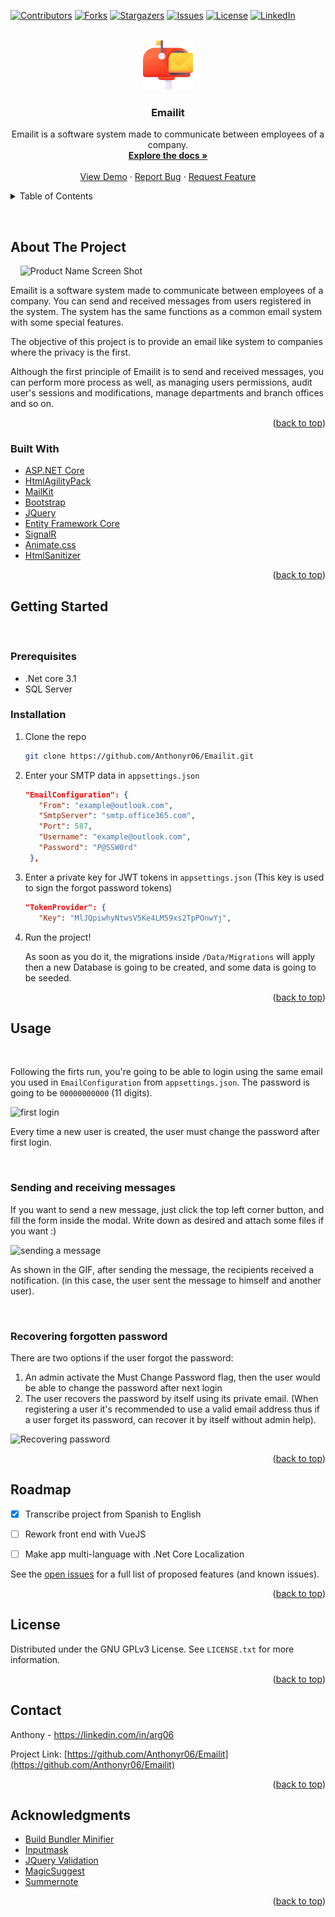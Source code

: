 <div id="top"></div>

[![Contributors][contributors-shield]][contributors-url]
[![Forks][forks-shield]][forks-url]
[![Stargazers][stars-shield]][stars-url]
[![Issues][issues-shield]][issues-url]
[![License][license-shield]][license-url]
[![LinkedIn][linkedin-shield]][linkedin-url]



<br />
<div align="center">
  <a href="https://github.com/Anthonyr06/Emailit">
    <img src="images/Logo.png" alt="Logo" width="80" height="80">
  </a>

<h3 align="center">Emailit</h3>

  <p align="center">
    Emailit is a software system made to communicate between employees of a company.
    <br />
    <a href="https://github.com/Anthonyr06/Emailit"><strong>Explore the docs »</strong></a>
    <br />
    <br />
    <a href="https://github.com/Anthonyr06/Emailit">View Demo</a>
    ·
    <a href="https://github.com/Anthonyr06/Emailit/issues">Report Bug</a>
    ·
    <a href="https://github.com/Anthonyr06/Emailit/issues">Request Feature</a>
  </p>
</div>



<!-- TABLE OF CONTENTS -->
<details>
  <summary>Table of Contents</summary>
  <ol>
    <li>
      <a href="#about-the-project">About The Project</a>
      <ul>
        <li><a href="#built-with">Built With</a></li>
      </ul>
    </li>
    <li>
      <a href="#getting-started">Getting Started</a>
      <ul>
        <li><a href="#prerequisites">Prerequisites</a></li>
        <li><a href="#installation">Installation</a></li>
      </ul>
    </li>
    <li><a href="#usage">Usage</a></li>
    <li><a href="#roadmap">Roadmap</a></li>
    <li><a href="#license">License</a></li>
    <li><a href="#contact">Contact</a></li>
    <li><a href="#acknowledgments">Acknowledgments</a></li>
  </ol>
</details>




&nbsp;
## About The Project
&nbsp;
&nbsp;
![Product Name Screen Shot][product-screenshot]

Emailit is a software system made to communicate between employees of a company. You can send and received messages from users registered in the system. The system has the same functions as a common email system with some special features.

The objective of this project is to provide an email like system to companies where the privacy is the first.

Although the first principle of Emailit is to send and received messages, you can perform more process as well, as managing users permissions, audit user's sessions and modifications, manage departments and branch offices and so on.

<p align="right">(<a href="#top">back to top</a>)</p>



### Built With

* [ASP.NET Core](https://dotnet.microsoft.com/en-us/apps/aspnet/web-apps)
* [HtmlAgilityPack](https://html-agility-pack.net/)
* [MailKit](http://www.mimekit.net/)
* [Bootstrap](https://getbootstrap.com)
* [JQuery](https://jquery.com)
* [Entity Framework Core](https://docs.microsoft.com/en-us/ef/core/)
* [SignalR](https://dotnet.microsoft.com/en-us/apps/aspnet/signalr)
* [Animate.css](https://animate.style/)
* [HtmlSanitizer](https://github.com/mganss/HtmlSanitizer)



<p align="right">(<a href="#top">back to top</a>)</p>




## Getting Started
&nbsp;

### Prerequisites

* .Net core 3.1
* SQL Server


### Installation

1. Clone the repo
   ```sh
   git clone https://github.com/Anthonyr06/Emailit.git
   ```

2. Enter your SMTP data in `appsettings.json`
   ```json 
   "EmailConfiguration": {
      "From": "example@outlook.com",
      "SmtpServer": "smtp.office365.com",
      "Port": 587,
      "Username": "example@outlook.com",
      "Password": "P@SSW0rd"
    },

   ```

3. Enter a private key for JWT tokens in `appsettings.json` (This key is used to sign the forgot password tokens)
   ```json 
   "TokenProvider": {
      "Key": "MlJQpiwhyNtwsV5Ke4LM59xs2TpPOnwYj",
      ```
4. Run the project! 
 
    As soon as you do it, the migrations inside `/Data/Migrations` will apply then a new Database is going to be created, and some data is going to be seeded.




<p align="right">(<a href="#top">back to top</a>)</p>



## Usage
&nbsp;


Following the firts run, you're going to be able to login using the same email you used in `EmailConfiguration` from `appsettings.json`. The password is going to be `00000000000` (11 digits).

![first login][first-login-gif]

Every time a new user is created, the user must change the password after first login. 

&nbsp;
### Sending and receiving messages


If you want to send a new message, just click the top left corner button, and fill the form inside the modal. Write down as desired and attach some files if you want :)

![sending a message][send-message-gif]

As shown in the GIF, after sending the message, the recipients received a notification. (in this case, the user sent the message to himself and another user).

&nbsp;
### Recovering forgotten password
There are two options if the user forgot the password:
1. An admin activate the Must Change Password flag, then the user would be able to change the password after next login
2. The user recovers the password by itself using its private email. (When registering a user it's recommended to use a valid email address thus if a user forget its password, can recover it by itself without admin help).

![Recovering password][recover-pwd-gif]



<p align="right">(<a href="#top">back to top</a>)</p>



## Roadmap

- [x] Transcribe project from Spanish to English
- [ ] Rework front end with VueJS
- [ ] Make app multi-language with .Net Core Localization


See the [open issues](https://github.com/Anthonyr06/Emailit/issues) for a full list of proposed features (and known issues).

<p align="right">(<a href="#top">back to top</a>)</p>



## License

Distributed under the GNU GPLv3 License. See `LICENSE.txt` for more information.

<p align="right">(<a href="#top">back to top</a>)</p>



## Contact

Anthony - https://linkedin.com/in/arg06

Project Link: [https://github.com/Anthonyr06/Emailit](https://github.com/Anthonyr06/Emailit)

<p align="right">(<a href="#top">back to top</a>)</p>


## Acknowledgments

* [Build Bundler Minifier](https://github.com/madskristensen/BundlerMinifier/)
* [Inputmask](https://github.com/RobinHerbots/Inputmask)
* [JQuery Validation](https://jqueryvalidation.org/)
* [MagicSuggest](http://nicolasbize.com/magicsuggest/)
* [Summernote](https://summernote.org/)

<p align="right">(<a href="#top">back to top</a>)</p>


[contributors-shield]: https://img.shields.io/github/contributors/Anthonyr06/Emailit?style=for-the-badge
[contributors-url]: https://github.com/Anthonyr06/Emailit/graphs/contributors
[forks-shield]: https://img.shields.io/github/forks/Anthonyr06/Emailit?style=for-the-badge
[forks-url]: https://github.com/Anthonyr06/Emailit/network/members
[stars-shield]: https://img.shields.io/github/stars/Anthonyr06/Emailit?style=for-the-badge
[stars-url]: https://github.com/Anthonyr06/Emailit/stargazers
[issues-shield]: https://img.shields.io/github/issues/Anthonyr06/Emailit?style=for-the-badge
[issues-url]: https://github.com/Anthonyr06/Emailit/issues
[license-shield]: https://img.shields.io/github/license/Anthonyr06/Emailit?style=for-the-badge
[license-url]: https://github.com/Anthonyr06/Emailit/blob/master/LICENSE.txt
[linkedin-shield]: https://img.shields.io/badge/-LinkedIn-black.svg?style=for-the-badge&logo=linkedin&colorB=555
[linkedin-url]: https://linkedin.com/in/arg06
[product-screenshot]: images/overview.gif
[first-login-gif]:images/firstLogin.gif
[send-message-gif]:images/sendMessage.gif
[recover-pwd-gif]:images/recoverPassword.gif
